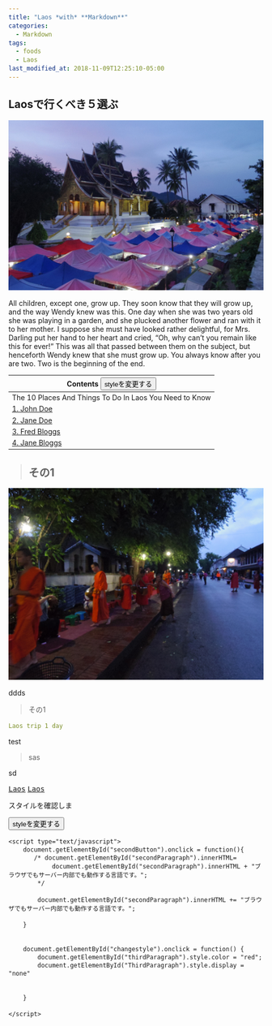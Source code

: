 ```yaml
---
title: "Laos *with* **Markdown**"
categories:
  - Markdown
tags:
  - foods
  - Laos
last_modified_at: 2018-11-09T12:25:10-05:00
---
```

## Laosで行くべき５選ぶ
<img src="/assets/images/Laostop.jpg" class="align-center" alt="" width="700">

All children, except one, grow up. They soon know that they will grow up, and the way Wendy knew was this. One day when she was two years old she was playing in a garden, and she plucked another flower and ran with it to her mother. I suppose she must have looked rather delightful, for Mrs. Darling put her hand to her heart and cried, “Oh, why can’t you remain like this for ever!” This was all that passed between them on the subject, but henceforth Wendy knew that she must grow up. You always know after you are two. Two is the beginning of the end.


| Contents       <button id="changestyle">styleを変更する</button> |
| --------         |
| The 10 Places And Things To Do In Laos You Need to Know |
|  [1. John Doe](#)    |         
|   [2. Jane Doe](#)    |         
|  [3. Fred Bloggs](#) |         
|  [4. Jane Bloggs](#) |                            |


> ## その1

<img src="/assets/images/IMGP1950.JPG" class="align-center" alt="" width="700">

ddds
> その1

```yaml
Laos trip 1 day
```


test

>sas

sd
 
[<kbd>Laos</kbd>](#) [<kbd>Laos</kbd>](#)



<body>
    <p id="thirdParagraph">スタイルを確認しま</p>
    <button id="changestyle">styleを変更する</button>
    
    <script type="text/javascript">
        document.getElementById("secondButton").onclick = function(){
           /* document.getElementById("secondParagraph").innerHTML=
                document.getElementById("secondParagraph").innerHTML + "ブラウザでもサーバー内部でも動作する言語です。";
            */
            
            document.getElementById("secondParagraph").innerHTML += "ブラウザでもサーバー内部でも動作する言語です。";
            
        }
        
        
        document.getElementById("changestyle").onclick = function() {
            document.getElementById("thirdParagraph").style.color = "red";
            document.getElementById("ThirdParagraph").style.display = "none"
            
            
        }
        
    </script>
</body>
